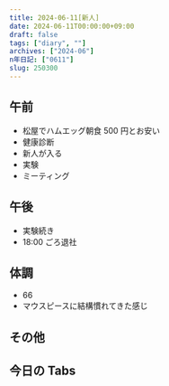 ```yaml
---
title: 2024-06-11[新人]
date: 2024-06-11T00:00:00+09:00
draft: false
tags: ["diary", ""]
archives: ["2024-06"]
n年日記: ["0611"]
slug: 250300
---
```


## 午前

- 松屋でハムエッグ朝食 500 円とお安い
- 健康診断
- 新人が入る
- 実験
- ミーティング

## 午後

- 実験続き
- 18:00 ごろ退社

## 体調

- 66
- マウスピースに結構慣れてきた感じ

## その他

## 今日の Tabs
